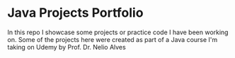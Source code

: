 # Java Projects Portfolio

In this repo I showcase some projects or practice code I have been working on. Some of the projects here were created as part of a Java course I'm taking on Udemy by Prof. Dr. Nelio Alves
